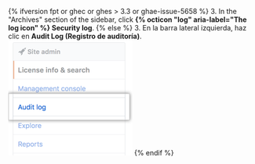 {% ifversion fpt or ghec or ghes > 3.3 or ghae-issue-5658 %}
3. In the "Archives" section of the  sidebar, click **{% octicon "log" aria-label="The log icon" %} Security log**.
{% else  %}
3. En la barra lateral izquierda, haz clic en **Audit Log (Registro de auditoría)**. ![Pestaña de registro de auditoría](/assets/images/enterprise/site-admin-settings/audit-log-tab.png)
{% endif %}
